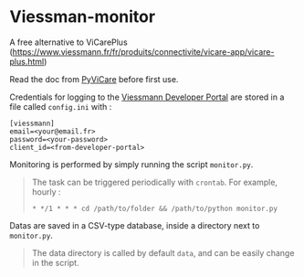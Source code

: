 # Viessman-monitor

A free alternative to ViCarePlus (https://www.viessmann.fr/fr/produits/connectivite/vicare-app/vicare-plus.html)

Read the doc from [PyViCare](https://github.com/somm15/PyViCare) before first use.

Credentials for logging to the [Viessmann Developer Portal](https://developer.viessmann.com/) are stored in a file called `config.ini` with :
```
[viessmann]
email=<your@email.fr>
password=<your-password>
client_id=<from-developer-portal>
```

Monitoring is performed by simply running the script `monitor.py`.  
> The task can be triggered periodically with `crontab`. For example, hourly :
> ```
> * */1 * * * cd /path/to/folder && /path/to/python monitor.py
> ```

Datas are saved in a CSV-type database, inside a directory next to `monitor.py`.
> The data directory is called by default `data`, and can be easily change in the script.
